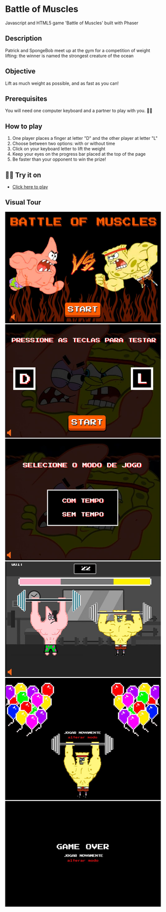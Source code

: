 # Battle of Muscles
 Javascript and HTML5 game 'Battle of Muscles' built with Phaser
 
 ## Description
 Patrick and SpongeBob meet up at the gym for a competition of weight lifting: the winner is named the strongest creature of the ocean
 
 ## Objective
 Lift as much weight as possible, and as fast as you can!
 
 ## Prerequisites
 You will need one computer keyboard and a partner to play with you. 🤼‍♂️
 
 ## How to play
 1. One player places a finger at letter "D" and the other player at letter "L"
 2. Choose between two options: with or without time
 3. Click on your keyboard letter to lift the weight
 4. Keep your eyes on the progress bar placed at the top of the page 
 5. Be faster than your opponent to win the prize!
 
 ## 👩‍💻 Try it on
 * [Click here to play](https://tech-espm.github.io/inter-1sem-2020-battle-of-muscles/)

## Visual Tour
![Home](https://github.com/tech-espm/inter-1sem-2020-battle-of-muscles/blob/master/prints/inicial.JPG)
![Testing Keyboard](https://github.com/tech-espm/inter-1sem-2020-battle-of-muscles/blob/master/prints/instrucoes1.JPG)
![Choosing Mode](https://github.com/tech-espm/inter-1sem-2020-battle-of-muscles/blob/master/prints/modoJogar.JPG)
![Playing](https://github.com/tech-espm/inter-1sem-2020-battle-of-muscles/blob/master/prints/tempo2.JPG)
![Victory](https://github.com/tech-espm/inter-1sem-2020-battle-of-muscles/blob/master/prints/vitoria.JPG)
![Gameover](https://github.com/tech-espm/inter-1sem-2020-battle-of-muscles/blob/master/prints/gameover.JPG)



